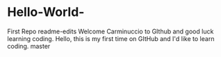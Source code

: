 # Hello-World-
First Repo
readme-edits
Welcome Carminuccio to GIthub and good luck learning coding.
Hello, this is my first time on GItHub and I'd like to learn coding.
master
